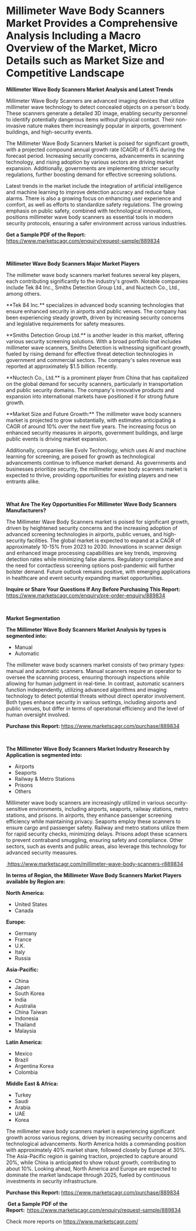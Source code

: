 <p><h1>Millimeter Wave Body Scanners Market Provides a Comprehensive Analysis Including a Macro Overview of the Market, Micro Details such as Market Size and Competitive Landscape</h1></p><p><strong>Millimeter Wave Body Scanners Market Analysis and Latest Trends</strong></p>
<p><p>Millimeter Wave Body Scanners are advanced imaging devices that utilize millimeter wave technology to detect concealed objects on a person's body. These scanners generate a detailed 3D image, enabling security personnel to identify potentially dangerous items without physical contact. Their non-invasive nature makes them increasingly popular in airports, government buildings, and high-security events.</p><p>The Millimeter Wave Body Scanners Market is poised for significant growth, with a projected compound annual growth rate (CAGR) of 8.6% during the forecast period. Increasing security concerns, advancements in scanning technology, and rising adoption by various sectors are driving market expansion. Additionally, governments are implementing stricter security regulations, further boosting demand for effective screening solutions.</p><p>Latest trends in the market include the integration of artificial intelligence and machine learning to improve detection accuracy and reduce false alarms. There is also a growing focus on enhancing user experience and comfort, as well as efforts to standardize safety regulations. The growing emphasis on public safety, combined with technological innovations, positions millimeter wave body scanners as essential tools in modern security protocols, ensuring a safer environment across various industries.</p></p>
<p><strong>Get a Sample PDF of the Report:&nbsp;</strong> <a href="https://www.marketscagr.com/enquiry/request-sample/889834?utm_campaign=3228&utm_medium=2&utm_source=Github&utm_content=ia&utm_term=08042025&utm_id=millimeter-wave-body-scanners">https://www.marketscagr.com/enquiry/request-sample/889834</a></p>
<p>&nbsp;</p>
<p><strong>Millimeter Wave Body Scanners Major Market Players</strong></p>
<p><p>The millimeter wave body scanners market features several key players, each contributing significantly to the industry's growth. Notable companies include Tek 84 Inc., Smiths Detection Group Ltd., and Nuctech Co., Ltd., among others.</p><p>**Tek 84 Inc.** specializes in advanced body scanning technologies that ensure enhanced security in airports and public venues. The company has been experiencing steady growth, driven by increasing security concerns and legislative requirements for safety measures.</p><p>**Smiths Detection Group Ltd.** is another leader in this market, offering various security screening solutions. With a broad portfolio that includes millimeter wave scanners, Smiths Detection is witnessing significant growth, fueled by rising demand for effective threat detection technologies in government and commercial sectors. The company's sales revenue was reported at approximately $1.5 billion recently.</p><p>**Nuctech Co., Ltd.** is a prominent player from China that has capitalized on the global demand for security scanners, particularly in transportation and public security domains. The company's innovative products and expansion into international markets have positioned it for strong future growth.</p><p>**Market Size and Future Growth:** The millimeter wave body scanners market is projected to grow substantially, with estimates anticipating a CAGR of around 10% over the next five years. The increasing focus on enhanced security measures in airports, government buildings, and large public events is driving market expansion.</p><p>Additionally, companies like Evolv Technology, which uses AI and machine learning for screening, are poised for growth as technological advancements continue to influence market demand. As governments and businesses prioritize security, the millimeter wave body scanners market is expected to thrive, providing opportunities for existing players and new entrants alike.</p></p>
<p>&nbsp;</p>
<p><strong>What Are The Key Opportunities For Millimeter Wave Body Scanners Manufacturers?</strong></p>
<p><p>The Millimeter Wave Body Scanners market is poised for significant growth, driven by heightened security concerns and the increasing adoption of advanced screening technologies in airports, public venues, and high-security facilities. The global market is expected to expand at a CAGR of approximately 10-15% from 2023 to 2030. Innovations in scanner design and enhanced image processing capabilities are key trends, improving detection rates while minimizing false alarms. Regulatory compliance and the need for contactless screening options post-pandemic will further bolster demand. Future outlook remains positive, with emerging applications in healthcare and event security expanding market opportunities.</p></p>
<p><strong>Inquire or Share Your Questions If Any Before Purchasing This Report:</strong> <a href="https://www.marketscagr.com/enquiry/pre-order-enquiry/889834?utm_campaign=3228&utm_medium=2&utm_source=Github&utm_content=ia&utm_term=08042025&utm_id=millimeter-wave-body-scanners">https://www.marketscagr.com/enquiry/pre-order-enquiry/889834</a></p>
<p>&nbsp;</p>
<p><strong>Market Segmentation</strong></p>
<p><strong>The Millimeter Wave Body Scanners Market Analysis by types is segmented into:</strong></p>
<p><ul><li>Manual</li><li>Automatic</li></ul></p>
<p><p>The millimeter wave body scanners market consists of two primary types: manual and automatic scanners. Manual scanners require an operator to oversee the scanning process, ensuring thorough inspections while allowing for human judgment in real-time. In contrast, automatic scanners function independently, utilizing advanced algorithms and imaging technology to detect potential threats without direct operator involvement. Both types enhance security in various settings, including airports and public venues, but differ in terms of operational efficiency and the level of human oversight involved.</p></p>
<p><strong>Purchase this Report:&nbsp;</strong><a href="https://www.marketscagr.com/purchase/889834?utm_campaign=3228&utm_medium=2&utm_source=Github&utm_content=ia&utm_term=08042025&utm_id=millimeter-wave-body-scanners">https://www.marketscagr.com/purchase/889834</a></p>
<p>&nbsp;</p>
<p><strong>The Millimeter Wave Body Scanners Market Industry Research by Application is segmented into:</strong></p>
<p><ul><li>Airports</li><li>Seaports</li><li>Railway & Metro Stations</li><li>Prisons</li><li>Others</li></ul></p>
<p><p>Millimeter wave body scanners are increasingly utilized in various security-sensitive environments, including airports, seaports, railway stations, metro stations, and prisons. In airports, they enhance passenger screening efficiency while maintaining privacy. Seaports employ these scanners to ensure cargo and passenger safety. Railway and metro stations utilize them for rapid security checks, minimizing delays. Prisons adopt these scanners to prevent contraband smuggling, ensuring safety and compliance. Other sectors, such as events and public areas, also leverage this technology for advanced security measures.</p></p>
<p><a href="https://www.marketscagr.com/millimeter-wave-body-scanners-r889834?utm_campaign=3228&utm_medium=2&utm_source=Github&utm_content=ia&utm_term=08042025&utm_id=millimeter-wave-body-scanners">&nbsp;https://www.marketscagr.com/millimeter-wave-body-scanners-r889834</a></p>
<p><strong>In terms of Region, the Millimeter Wave Body Scanners Market Players available by Region are:</strong></p>
<p>
    <p> <strong> North America: </strong>
        <ul>
            <li>United States</li>
            <li>Canada</li>
        </ul>
        </p> 
    <p> <strong> Europe: </strong>
        <ul>
            <li>Germany</li>
            <li>France</li>
            <li>U.K.</li>
            <li>Italy</li>
            <li>Russia</li>
        </ul>
        </p> 
    <p> <strong> Asia-Pacific: </strong>
        <ul>
            <li>China</li>
            <li>Japan</li>
            <li>South Korea</li>
            <li>India</li>
            <li>Australia</li>
            <li>China Taiwan</li>
            <li>Indonesia</li>
            <li>Thailand</li>
            <li>Malaysia</li>
        </ul>
        </p> 
    <p> <strong> Latin America: </strong>
        <ul>
            <li>Mexico</li>
            <li>Brazil</li>
            <li>Argentina Korea</li>
            <li>Colombia</li>
        </ul>
        </p> 
    <p> <strong> Middle East & Africa: </strong>
        <ul>
            <li>Turkey</li>
            <li>Saudi</li>
            <li>Arabia</li>
            <li>UAE</li>
            <li>Korea</li>
        </ul>
    </p>
    </p>
<p><p>The millimeter wave body scanners market is experiencing significant growth across various regions, driven by increasing security concerns and technological advancements. North America holds a commanding position with approximately 40% market share, followed closely by Europe at 30%. The Asia-Pacific region is gaining traction, projected to capture around 20%, while China is anticipated to show robust growth, contributing to about 10%. Looking ahead, North America and Europe are expected to dominate the market landscape through 2025, fueled by continuous investments in security infrastructure.</p></p>
<p><strong>Purchase this Report: </strong><a href="https://www.marketscagr.com/purchase/889834?utm_campaign=3228&utm_medium=2&utm_source=Github&utm_content=ia&utm_term=08042025&utm_id=millimeter-wave-body-scanners">https://www.marketscagr.com/purchase/889834</a></p>
<p>&nbsp;<strong>Get a Sample PDF of the Report:&nbsp;&nbsp;</strong><a href="https://www.marketscagr.com/enquiry/request-sample/889834?utm_campaign=3228&utm_medium=2&utm_source=Github&utm_content=ia&utm_term=08042025&utm_id=millimeter-wave-body-scanners">https://www.marketscagr.com/enquiry/request-sample/889834</a></p>
<p><strong></strong></p>
<p>Check more reports on <a href="https://www.marketscagr.com/?utm_campaign=3228&utm_medium=2&utm_source=Github&utm_content=ia&utm_term=08042025&utm_id=millimeter-wave-body-scanners">https://www.marketscagr.com/</a></p>